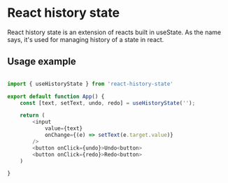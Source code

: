 # React history state

React history state is an extension of reacts built in useState. As the name says, it's used for managing history of a state in react. 

## Usage example

```js

import { useHistoryState } from 'react-history-state'

export default function App() {
    const [text, setText, undo, redo] = useHistoryState('');

    return (
        <input 
            value={text}
            onChange={(e) => setText(e.target.value)} 
        />
        <button onClick={undo}>Undo<button>
        <button onClick={redo}>Redo<button>
    )

}

```